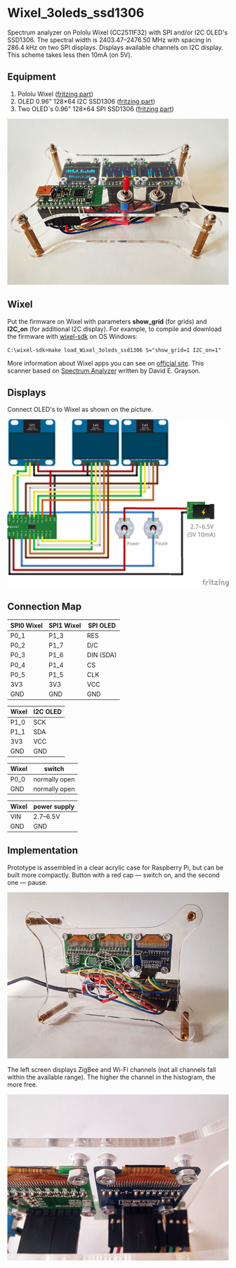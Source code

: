 # Wixel_3oleds_ssd1306

Spectrum analyzer on Pololu Wixel (CC2511F32) with SPI and/or I2C OLED's SSD1306. The spectral width is 2403.47–2476.50 MHz with spacing in 286.4 kHz on two SPI displays. Displays available channels on I2C display. This scheme takes less then 10mA (on 5V).

## Equipment

1. Pololu Wixel ([fritzing part](../../fritzing-parts/OLED%200.96%20128x64%20I2C%20SSD1306.fzpz))
2. OLED 0.96" 128×64 I2C SSD1306 ([fritzing part](../../fritzing-parts/OLED%200.96%20128x64%20I2C%20SSD1306.fzpz))
3. Two OLED`s 0.96" 128×64 SPI SSD1306 ([fritzing part](../../fritzing-parts/OLED%200.96%20128x64%20SPI%20SSD1306.fzpz))

![Wixel_3oleds_ssd1306_photo](./pics/Wixel_3oleds_ssd1306_2.png)

## Wixel

Put the firmware on Wixel with parameters __show_grid__ (for grids) and __I2C_on__ (for additional I2C display). For example, to compile and download the firmware with [wixel-sdk](http://pololu.github.io/wixel-sdk/) on OS Windows:

```
C:\wixel-sdk>make load_Wixel_3oleds_ssd1306 S="show_grid=1 I2C_on=1"
```

More information about Wixel apps you can see on [official site](https://www.pololu.com/docs/0J46/10.b). This scanner based on [Spectrum Analyzer](https://github.com/pololu/wixel-sdk/tree/dev/david/analyzer/apps/spectrum_analyzer) written by David E. Grayson.

## Displays

Connect OLED's to Wixel as shown on the picture.

![Wixel_3oleds_ssd1306_scheme](./fritzing-scheme/Wixel_3oleds_ssd1306_bb.png)

## Connection Map

| SPI0 Wixel | SPI1 Wixel | SPI OLED   |
| ---------- | ---------- | ---------- |
| P0_1       | P1_3       | RES        |
| P0_2       | P1_7       | D/C        |
| P0_3       | P1_6       | DIN (SDA)  |
| P0_4       | P1_4       | CS         |
| P0_5       | P1_5       | CLK        |
| 3V3        | 3V3        | VCC        |
| GND        | GND        | GND        |

| Wixel    | I2C OLED      |
| -------- | ------------- |
| P1_0     | SCK           |
| P1_1     | SDA           |
| 3V3      | VCC           |
| GND      | GND           |

| Wixel    | switch        |
| -------- | ------------- |
| P0_0     | normally open |
| GND      | normally open |

| Wixel    | power supply  |
| -------- | ------------- |
| VIN      | 2.7–6.5V      |
| GND      | GND           |

## Implementation

Prototype is assembled in a clear acrylic case for Raspberry Pi, but can be built more compactly. Button with a red cap — switch on, and the second one — pause.

![Wixel_3oleds_ssd1306_photo](./pics/Wixel_3oleds_ssd1306_4.png)

The left screen displays ZigBee and Wi-Fi channels (not all channels fall within the available range). The higher the channel in the histogram, the more free.

![Wixel_3oleds_photo](./pics/Wixel_3oleds_ssd1306_3.png)
